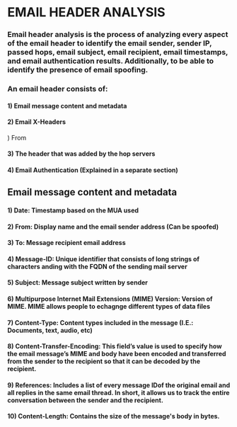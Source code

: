 # EMAIL HEADER ANALYSIS

### Email header analysis is the process of analyzing every aspect of the email header to identify the email sender, sender IP, passed hops, email subject, email recipient, email timestamps, and email authentication results. Additionally, to be able to identify the presence of email spoofing.

### An email header consists of:

#### 1) Email message content and metadata

#### 2) Email X-Headers
) From
#### 3) The header that was added by the hop servers

#### 4) Email Authentication (Explained in a separate section)

## Email message content and metadata

#### 1) Date: Timestamp based on the MUA used

#### 2) From: Display name and the email sender address (Can be spoofed)

#### 3) To: Message recipient email address

#### 4) Message-ID: Unique identifier that consists of long strings of characters anding with the FQDN of the sending mail server

#### 5) Subject: Message subject written by sender

#### 6) Multipurpose Internet Mail Extensions (MIME) Version: Version of MIME. MIME allows people to echagnge different types of data files

#### 7) Content-Type: Content types included in the message (I.E.: Documents, text, audio, etc)

#### 8) Content-Transfer-Encoding: This field’s value is used to specify how the email message’s MIME and body have been encoded and transferred from the sender to the recipient so that it can be decoded by the recipient.

#### 9) References: Includes a list of every message IDof the original email and all replies in the same email thread. In short, it allows us to track the entire conversation between the sender and the recipient.

#### 10) Content-Length: Contains the size of the message's body in bytes.
